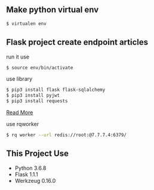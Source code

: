 ## Make python virtual env
```bash
$ virtualen env
```

## Flask project create endpoint articles
run it use
```bash
$ source env/bin/activate
```
use library
```bash
$ pip3 install flask flask-sqlalchemy
$ pip3 install pyjwt
$ pip3 install requests
```
[Read More](https://pyjwt.readthedocs.io/en/latest/)

use rqworker
```bash
$ rq worker --url redis://root:@7.7.7.4:6379/
```

## This Project Use
* Python 3.6.8
* Flask 1.1.1
* Werkzeug 0.16.0